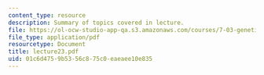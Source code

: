 ```yaml
---
content_type: resource
description: Summary of topics covered in lecture.
file: https://ol-ocw-studio-app-qa.s3.amazonaws.com/courses/7-03-genetics-fall-2004/01c6d4759b5356c875c0eaeaee10e835_lecture23.pdf
file_type: application/pdf
resourcetype: Document
title: lecture23.pdf
uid: 01c6d475-9b53-56c8-75c0-eaeaee10e835
---
```

